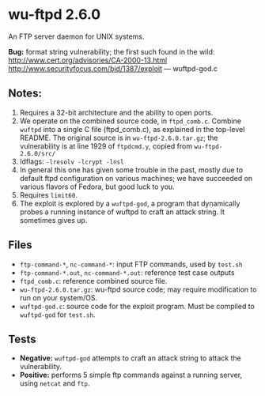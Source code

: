 # wu-ftpd 2.6.0

An FTP server daemon for UNIX systems.

**Bug:** format string vulnerability; the first such found in the wild:
http://www.cert.org/advisories/CA-2000-13.html
http://www.securityfocus.com/bid/1387/exploit — wuftpd-god.c

## Notes: 

1.  Requires a 32-bit architecture and the ability to open ports.
2.  We operate on the combined source code, in `ftpd_comb.c`.  Combine `wuftpd`
    into a single C file (ftpd_comb.c), as explained in the top-level README.
    The original source is in `wu-ftpd-2.6.0.tar.gz`; the vulnerability is at
    line 1929 of `ftpdcmd.y`, copied from `wu-ftpd-2.6.0/src/`
3.  ldflags: `-lresolv -lcrypt -lnsl`
4.  In general this one has given some trouble in the past, mostly due to
    default ftpd configuration on various machines; we have succeeded on various
    flavors of Fedora, but good luck to you.  
5.  Requires `limit60`.
6.  The exploit is explored by a `wuftpd-god`, a program that dynamically
    probes a running instance of wuftpd to craft an attack string. It sometimes
    gives up. 

## Files

* `ftp-command-*`, `nc-command-*`: input FTP commands, used by `test.sh`
* `ftp-command-*.out`, `nc-command-*.out`: reference test case outputs
* `ftpd_comb.c`: reference combined source file.
* `wu-ftpd-2.6.0.tar.gz`: wu-ftpd source code; may require modification to run
  on your system/OS.
* `wuftpd-god.c`: source code for the exploit program. Must be compiled to
  `wuftpd-god` for `test.sh`.

## Tests

* **Negative:** `wuftpd-god` attempts to craft an attack string to attack the
  vulnerability.
* **Positive:** performs 5 simple ftp commands against a running server, using
  `netcat` and `ftp`.  
